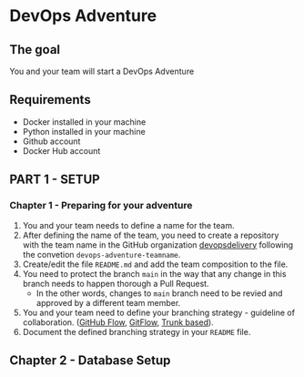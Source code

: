 # DevOps Adventure

## The goal

You and your team will start a DevOps Adventure 

## Requirements
- Docker installed in your machine
- Python installed in your machine
- Github account
- Docker Hub account


## PART 1 - SETUP

### Chapter 1 - Preparing for your adventure

1. You and your team needs to define a name for the team.
2. After defining the name of the team, you need to create a repository with the team name in the GitHub organization [devopsdelivery](https://github.com/devopsdelivery) following the convetion `devops-adventure-teamname`.
3. Create/edit the file `README.md` and add the team composition to the file.
4. You need to protect the branch `main` in the way that any change in this branch needs to happen thorough a Pull Request.
    - In the other words, changes to `main` branch need to be revied and approved by a different team member.
5. You and your team need to define your branching strategy - guideline of collaboration. ([GitHub Flow](https://githubflow.github.io/), [GitFlow](https://www.atlassian.com/git/tutorials/comparing-workflows/gitflow-workflow), [Trunk based](https://trunkbaseddevelopment.com/)).
6. Document the defined branching strategy in your `README` file.



## Chapter 2 - Database Setup  

